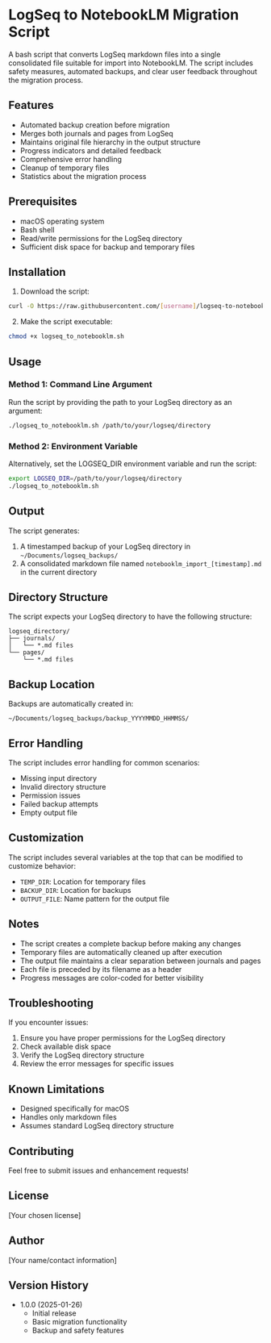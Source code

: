 # LogSeq to NotebookLM Migration Script

A bash script that converts LogSeq markdown files into a single consolidated file suitable for import into NotebookLM. The script includes safety measures, automated backups, and clear user feedback throughout the migration process.

## Features

- Automated backup creation before migration
- Merges both journals and pages from LogSeq
- Maintains original file hierarchy in the output structure
- Progress indicators and detailed feedback
- Comprehensive error handling
- Cleanup of temporary files
- Statistics about the migration process

## Prerequisites

- macOS operating system
- Bash shell
- Read/write permissions for the LogSeq directory
- Sufficient disk space for backup and temporary files

## Installation

1. Download the script:

```bash
curl -O https://raw.githubusercontent.com/[username]/logseq-to-notebooklm/main/logseq_to_notebooklm.sh
```

2. Make the script executable:

```bash
chmod +x logseq_to_notebooklm.sh
```

## Usage

### Method 1: Command Line Argument

Run the script by providing the path to your LogSeq directory as an argument:

```bash
./logseq_to_notebooklm.sh /path/to/your/logseq/directory
```

### Method 2: Environment Variable

Alternatively, set the LOGSEQ_DIR environment variable and run the script:

```bash
export LOGSEQ_DIR=/path/to/your/logseq/directory
./logseq_to_notebooklm.sh
```

## Output

The script generates:

1. A timestamped backup of your LogSeq directory in `~/Documents/logseq_backups/`
2. A consolidated markdown file named `notebooklm_import_[timestamp].md` in the current directory

## Directory Structure

The script expects your LogSeq directory to have the following structure:

```
logseq_directory/
├── journals/
│   └── *.md files
└── pages/
    └── *.md files
```

## Backup Location

Backups are automatically created in:

```
~/Documents/logseq_backups/backup_YYYYMMDD_HHMMSS/
```

## Error Handling

The script includes error handling for common scenarios:

- Missing input directory
- Invalid directory structure
- Permission issues
- Failed backup attempts
- Empty output file

## Customization

The script includes several variables at the top that can be modified to customize behavior:

- `TEMP_DIR`: Location for temporary files
- `BACKUP_DIR`: Location for backups
- `OUTPUT_FILE`: Name pattern for the output file

## Notes

- The script creates a complete backup before making any changes
- Temporary files are automatically cleaned up after execution
- The output file maintains a clear separation between journals and pages
- Each file is preceded by its filename as a header
- Progress messages are color-coded for better visibility

## Troubleshooting

If you encounter issues:

1. Ensure you have proper permissions for the LogSeq directory
2. Check available disk space
3. Verify the LogSeq directory structure
4. Review the error messages for specific issues

## Known Limitations

- Designed specifically for macOS
- Handles only markdown files
- Assumes standard LogSeq directory structure

## Contributing

Feel free to submit issues and enhancement requests!

## License

[Your chosen license]

## Author

[Your name/contact information]

## Version History

- 1.0.0 (2025-01-26)
  - Initial release
  - Basic migration functionality
  - Backup and safety features

```

```
